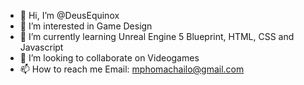 - 👋 Hi, I’m @DeusEquinox
- 👀 I’m interested in Game Design
- 🌱 I’m currently learning Unreal Engine 5 Blueprint, HTML, CSS and Javascript
- 💞️ I’m looking to collaborate on Videogames
- 📫 How to reach me Email: mphomachailo@gmail.com

<!---
DeusEquinox/DeusEquinox is a ✨ special ✨ repository because its `README.md` (this file) appears on your GitHub profile.
You can click the Preview link to take a look at your changes.
--->
